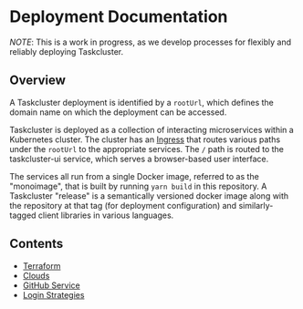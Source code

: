# Deployment Documentation

*NOTE*: This is a work in progress, as we develop processes for flexibly and reliably deploying Taskcluster.

## Overview

A Taskcluster deployment is identified by a `rootUrl`, which defines the domain name on which the deployment can be accessed.

Taskcluster is deployed as a collection of interacting microservices within a Kubernetes cluster.
The cluster has an [Ingress](https://kubernetes.io/docs/concepts/services-networking/ingress/) that routes various paths under the `rootUrl` to the appropriate services.
The `/` path is routed to the taskcluster-ui service, which serves a browser-based user interface.

The services all run from a single Docker image, referred to as the "monoimage", that is built by running `yarn build` in this repository.
A Taskcluster "release" is a semantically versioned docker image along with the repository at that tag (for deployment configuration) and similarly-tagged client libraries in various languages.

## Contents

* [Terraform](terraform.md)
* [Clouds](clouds.md)
* [GitHub Service](github.md)
* [Login Strategies](login-strategies.md)
